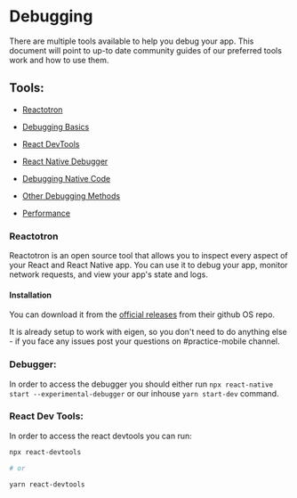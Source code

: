 # Debugging

There are multiple tools available to help you debug your app. This document will point to up-to date community guides of our preferred tools work and how to use them.

## Tools:

- [Reactotron](https://docs.infinite.red/reactotron/)
- [Debugging Basics](https://reactnative.dev/docs/0.75/debugging)
- [React DevTools](https://reactnative.dev/docs/0.75/react-devtools)
- [React Native Debugger](https://reactnative.dev/docs/0.75/debugging#react-native-debugger)
- [Debugging Native Code](https://reactnative.dev/docs/0.75/debugging-native-code)
- [Other Debugging Methods](https://reactnative.dev/docs/0.75/other-debugging-methods)

- [Performance](https://reactnative.dev/docs/0.75/performance)

### Reactotron

Reactotron is an open source tool that allows you to inspect every aspect of your React and React Native app. You can use it to debug your app, monitor network requests, and view your app's state and logs.

#### Installation

You can download it from the [official releases](https://github.com/infinitered/reactotron/releases?q=reactotron-app&expanded=true) from their github OS repo.

It is already setup to work with eigen, so you don't need to do anything else - if you face any issues post your questions on #practice-mobile channel.

### Debugger:

In order to access the debugger you should either run `npx react-native start --experimental-debugger` or our inhouse `yarn start-dev` command.

### React Dev Tools:

In order to access the react devtools you can run:

```bash
npx react-devtools

# or

yarn react-devtools
```
